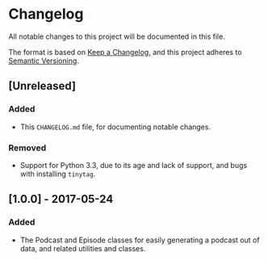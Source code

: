 # Changelog

All notable changes to this project will be documented in this file.

The format is based on [Keep a Changelog](https://keepachangelog.com/en/1.1.0/),
and this project adheres to [Semantic Versioning](https://semver.org/spec/v2.0.0.html).


## [Unreleased]
### Added

- This `CHANGELOG.md` file, for documenting notable changes.

### Removed

- Support for Python 3.3, due to its age and lack of support, and bugs with
  installing `tinytag`.


## [1.0.0] - 2017-05-24
### Added

- The Podcast and Episode classes for easily generating a podcast out of data,
  and related utilities and classes.
